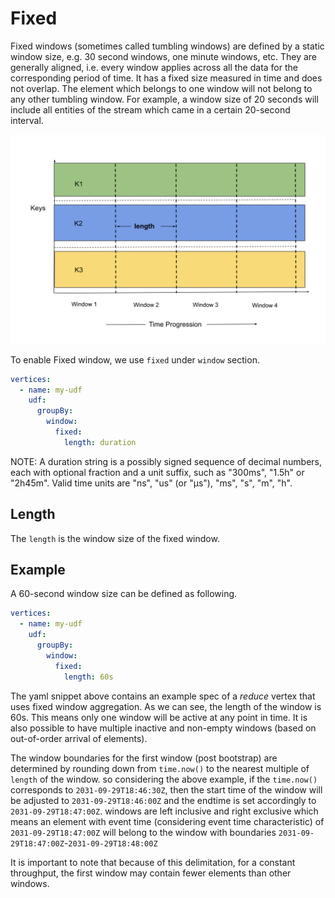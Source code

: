 # Fixed

Fixed windows (sometimes called tumbling windows) are defined by a static window size, e.g. 30 second
windows, one minute windows, etc. They are generally aligned, i.e. every window applies across all
the data for the corresponding period of time. It has a fixed size measured in time and does not
overlap. The element which belongs to one window will not belong to any other tumbling window.
For example, a window size of 20 seconds will include all entities of the stream which came in a
certain 20-second interval.

![plot](../../../../assets/fixed.png)

To enable Fixed window, we use `fixed` under `window` section.

```yaml
vertices:
  - name: my-udf
    udf:
      groupBy:
        window:
          fixed:
            length: duration
```

NOTE: A duration string is a possibly signed sequence of decimal numbers, each with optional fraction
and a unit suffix, such as "300ms", "1.5h" or "2h45m". Valid time units are "ns", "us" (or "µs"), "ms", "s", "m", "h".

## Length

The `length` is the window size of the fixed window.

## Example

A 60-second window size can be defined as following.

```yaml
vertices:
  - name: my-udf
    udf:
      groupBy:
        window:
          fixed:
            length: 60s
```

The yaml snippet above contains an example spec of a _reduce_ vertex that uses fixed window aggregation. As we can see,
the length of the window is 60s. This means only one window will be active at any point in time. It is also possible to 
have multiple inactive and non-empty windows (based on out-of-order arrival of elements).

The window boundaries for the first window (post bootstrap) are determined by rounding down from `time.now()` to the nearest 
multiple of `length` of the window. so considering the above example, if the `time.now()` corresponds 
to `2031-09-29T18:46:30Z`, then the start time of the window will be adjusted to `2031-09-29T18:46:00Z` and the endtime
is set accordingly to `2031-09-29T18:47:00Z`. windows are left inclusive and right exclusive which means an element with
event time (considering event time characteristic) of `2031-09-29T18:47:00Z` will belong to the window with boundaries
`2031-09-29T18:47:00Z`-`2031-09-29T18:48:00Z`

It is important to note that because of this delimitation, for a constant throughput, the first window may contain 
fewer elements than other windows. 






